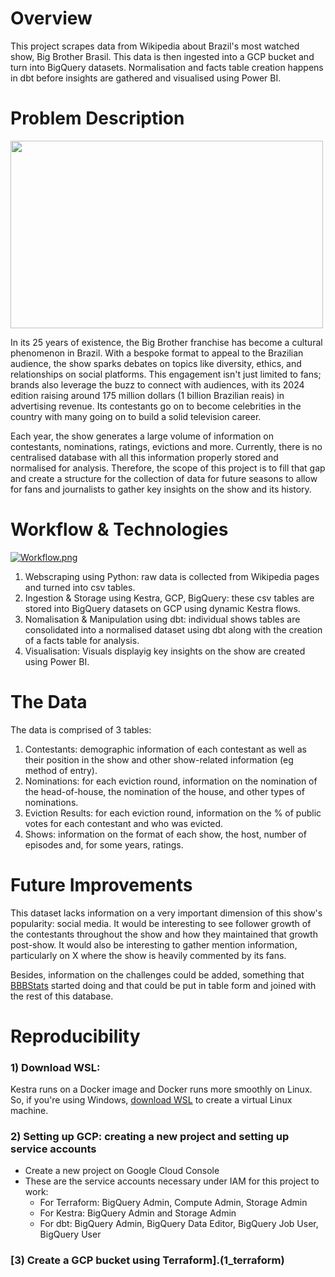 # Overview

This project scrapes data from Wikipedia about Brazil's most watched show, Big Brother Brasil. This data is then ingested into a GCP bucket and turn into BigQuery datasets. Normalisation and facts table creation happens in dbt before insights are gathered and visualised using Power BI.

# Problem Description

<img src="https://variety.com/wp-content/uploads/2021/03/big-brother-brasil.jpg?w=1000&h=563&crop=1" width="500" height="300"/>

In its 25 years of existence, the Big Brother franchise has become a cultural phenomenon in Brazil. With a bespoke format to appeal to the Brazilian audience, the show sparks debates on topics like diversity, ethics, and relationships on social platforms. This engagement isn't just limited to fans; brands also leverage the buzz to connect with audiences, with its 2024 edition raising around 175 million dollars (1 billion Brazilian reais) in advertising revenue. Its contestants go on to become celebrities in the country with many going on to build a solid television career.

Each year, the show generates a large volume of information on contestants, nominations, ratings, evictions and more. Currently, there is no centralised database with all this information properly stored and normalised for analysis. Therefore, the scope of this project is to fill that gap and create a structure for the collection of data for future seasons to allow for fans and journalists to gather key insights on the show and its history.

# Workflow & Technologies

[![Workflow.png](https://i.postimg.cc/yY4Sc245/Workflow.png)](https://postimg.cc/5jg0M7tq)

1) Webscraping using Python: raw data is collected from Wikipedia pages and turned into csv tables.
2) Ingestion & Storage using Kestra, GCP, BigQuery: these csv tables are stored into BigQuery datasets on GCP using dynamic Kestra flows.
3) Nomalisation & Manipulation using dbt: individual shows tables are consolidated into a normalised dataset using dbt along with the creation of a facts table for analysis.
4) Visualisation: Visuals displayig key insights on the show are created using Power BI.

# The Data

The data is comprised of 3 tables:
1) Contestants: demographic information of each contestant as well as their position in the show and other show-related information (eg method of entry).
2) Nominations: for each eviction round, information on the nomination of the head-of-house, the nomination of the house, and other types of nominations.
3) Eviction Results: for each eviction round, information on the % of public votes for each contestant and who was evicted.
4) Shows: information on the format of each show, the host, number of episodes and, for some years, ratings.

# Future Improvements

This dataset lacks information on a very important dimension of this show's popularity: social media. It would be interesting to see follower growth of the contestants throughout the show and how they maintained that growth post-show. It would also be interesting to gather mention information, particularly on X where the show is heavily commented by its fans.

Besides, information on the challenges could be added, something that [BBBStats](https://drive.google.com/drive/u/0/folders/1O9LwFF4oR-n3SNd1vY_v-7n8QhDeprRv) started doing and that could be put in table form and joined with the rest of this database.

# Reproducibility

### 1) Download WSL:
Kestra runs on a Docker image and Docker runs more smoothly on Linux. So, if you're using Windows, [download WSL](https://learn.microsoft.com/en-us/windows/wsl/install) to create a virtual Linux machine.

### 2) Setting up GCP: creating a new project and setting up service accounts
- Create a new project on Google Cloud Console
- These are the service accounts necessary under IAM for this project to work:
  - For Terraform: BigQuery Admin, Compute Admin, Storage Admin
  - For Kestra: BigQuery Admin and Storage Admin
  - For dbt: BigQuery Admin, BigQuery Data Editor, BigQuery Job User, BigQuery User
 
### [3) Create a GCP bucket using Terraform].(1_terraform)




